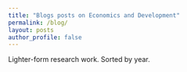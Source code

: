 ```yaml
---
title: "Blogs posts on Economics and Development"
permalink: /blog/
layout: posts
author_profile: false
---
```


Lighter-form research work. Sorted by year. 